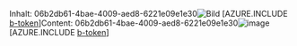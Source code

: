 <span data-ttu-id="0a049-101">Inhalt: 06b2db61-4bae-4009-aed8-6221e09e1e30![Bild](fd129607-3f67-4faa-a57d-955057e4f761.png)
[AZURE.INCLUDE [b-token](7a2bde68-2da5-4ce1-8191-0c799217b8fc.md)]</span><span class="sxs-lookup"><span data-stu-id="0a049-101">Content: 06b2db61-4bae-4009-aed8-6221e09e1e30![image](fd129607-3f67-4faa-a57d-955057e4f761.png)
[AZURE.INCLUDE [b-token](7a2bde68-2da5-4ce1-8191-0c799217b8fc.md)]</span></span>
